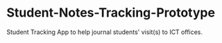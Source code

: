 # Student-Notes-Tracking-Prototype
Student Tracking App to help journal students' visit(s) to ICT offices.
